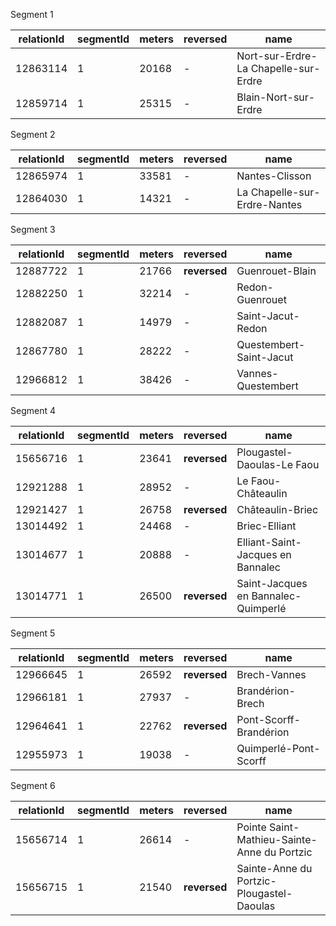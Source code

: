 Segment 1

| relationId | segmentId | meters | reversed | name                                 |
|------------|-----------|--------|----------|--------------------------------------|
| 12863114   | 1         | 20168  | -        | Nort-sur-Erdre-La Chapelle-sur-Erdre |
| 12859714   | 1         | 25315  | -        | Blain-Nort-sur-Erdre                 |

Segment 2

| relationId | segmentId | meters | reversed | name                         |
|------------|-----------|--------|----------|------------------------------|
| 12865974   | 1         | 33581  | -        | Nantes-Clisson               |
| 12864030   | 1         | 14321  | -        | La Chapelle-sur-Erdre-Nantes |

Segment 3

| relationId | segmentId | meters | reversed     | name                    |
|------------|-----------|--------|--------------|-------------------------|
| 12887722   | 1         | 21766  | **reversed** | Guenrouet-Blain         |
| 12882250   | 1         | 32214  | -            | Redon-Guenrouet         |
| 12882087   | 1         | 14979  | -            | Saint-Jacut-Redon       |
| 12867780   | 1         | 28222  | -            | Questembert-Saint-Jacut |
| 12966812   | 1         | 38426  | -            | Vannes-Questembert      |

Segment 4

| relationId | segmentId | meters | reversed     | name                                |
|------------|-----------|--------|--------------|-------------------------------------|
| 15656716   | 1         | 23641  | **reversed** | Plougastel-Daoulas-Le Faou          |
| 12921288   | 1         | 28952  | -            | Le Faou-Châteaulin                  |
| 12921427   | 1         | 26758  | **reversed** | Châteaulin-Briec                    |
| 13014492   | 1         | 24468  | -            | Briec-Elliant                       |
| 13014677   | 1         | 20888  | -            | Elliant-Saint-Jacques en Bannalec   |
| 13014771   | 1         | 26500  | **reversed** | Saint-Jacques en Bannalec-Quimperlé |

Segment 5

| relationId | segmentId | meters | reversed     | name                   |
|------------|-----------|--------|--------------|------------------------|
| 12966645   | 1         | 26592  | **reversed** | Brech-Vannes           |
| 12966181   | 1         | 27937  | -            | Brandérion-Brech       |
| 12964641   | 1         | 22762  | **reversed** | Pont-Scorff-Brandérion |
| 12955973   | 1         | 19038  | -            | Quimperlé-Pont-Scorff  |

Segment 6

| relationId | segmentId | meters | reversed     | name                                        |
|------------|-----------|--------|--------------|---------------------------------------------|
| 15656714   | 1         | 26614  | -            | Pointe Saint-Mathieu-Sainte-Anne du Portzic |
| 15656715   | 1         | 21540  | **reversed** | Sainte-Anne du Portzic-Plougastel-Daoulas   |